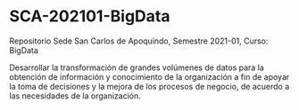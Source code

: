 # SCA-202101-BigData
Repositorio Sede San Carlos de Apoquindo, Semestre 2021-01, Curso: BigData

Desarrollar la transformación de grandes volúmenes de datos para la obtención de información y conocimiento de la organización a fin de apoyar la toma de decisiones y la mejora de los procesos de negocio, de acuerdo a las necesidades de la organización.
